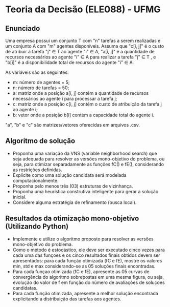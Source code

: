 # Teoria da Decisão (ELE088) - UFMG
## Enunciado
Uma empresa possui um conjunto T com "n" tarefas a serem realizadas e um conjunto A com "m" agentes disponíveis. Assuma que "c[i, j]" é o custo de atribuir a tarefa "j" ∈ T ao agente "i" ∈ A, "a[i, j]" é a quantidade de recursos necessários ao agente "i" ∈ A para realizar a tarefa "j" ∈ T , e "b[i]" é a disponibilidade total de recursos do agente "i" ∈ A.  

As variáveis são as seguintes: 

* m: número de agentes = 5;
* n: número de tarefas = 50;
* a: matriz onde a posição a[i, j] contém a quantidade de recursos necessários ao agente i para processar a tarefa j;
* c: matriz onde a posição c[i, j] contém o custo de atribuição da tarefa j ao agente i;
* b: vetor onde a posição b[i] contém a capacidade total do agente i.

"a", "b" e "c" são matrizes/vetores oferecidas em arquivos .csv.

## Algoritmo de solução
* Proponha uma variação da VNS (variable neighborhood search) que seja adequada para resolver as versões mono-objetivo do problema, ou seja, para otimizar separadamente as funções fC() e fE(), considerando as restrições definidas.
* Explicite como uma solução candidata será modelada computacionalmente.
* Proponha pelo menos três (03) estruturas de vizinhança.
* Proponha uma heurística construtiva inteligente para gerar a solução inicial.
* Considere alguma estratégia de refinamento (busca local).

## Resultados da otimização mono-objetivo (Utilizando Python)
* Implemente e utilize o algoritmo proposto para resolver as versões mono-objetivo do problema. 
* Como o método é estocástico, ele deve ser executado cinco vezes para cada uma das funçoes e os cinco resultados finais obtidos devem ser apresentados: para cada função otimizada (fC e fE), mostre os valores min, std e max considerando-se as 05 soluções finais encontradas.
* Para cada funçao otimizada (fC e fE), apresente as 05 curvas de convergência do algoritmo sobrepostas em uma mesma figura, ou seja, evolução do valor de f em função do número de avaliações de soluçoes candidatas.
* Para cada função otimizada, apresente a melhor solução encontrada explicitando a distribuição das tarefas aos agentes.
